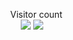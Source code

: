 <p align="center"> 
<img height='10rem' src="https://openseauserdata.com/files/2ef12599f5e22254e7ff4f89c3af163a.jpg"/>
  Visitor count<br>
  <img src="https://profile-counter.glitch.me/knownblackhat/count.svg" />

  <img src="https://github-readme-stats.vercel.app/api?username=knownblackhat&show_icons=true&theme=transparent"/>
</p>
